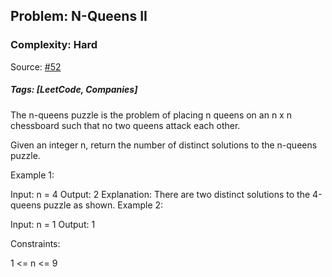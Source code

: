 ## Problem: N-Queens II

### Complexity: Hard

Source: [#52](https://leetcode.com/problems/n-queens-ii/description/)

##### Tags: [LeetCode, Companies]

The n-queens puzzle is the problem of placing n queens on an n x n chessboard such that no two queens attack each other.

Given an integer n, return the number of distinct solutions to the n-queens puzzle.

 

Example 1:


Input: n = 4
Output: 2
Explanation: There are two distinct solutions to the 4-queens puzzle as shown.
Example 2:

Input: n = 1
Output: 1
 

Constraints:

1 <= n <= 9

